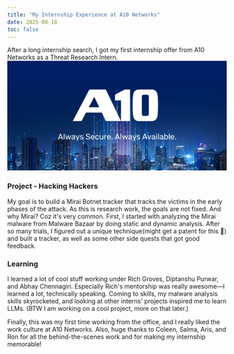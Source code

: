 ```yaml
---
title: "My Internship Experience at A10 Networks"
date: 2025-08-18
toc: false
---
```

After a long internship search, I got my first internship offer from A10 Networks as a Threat Research Intern.
![A10 Networks](a10.png)

### Project - Hacking Hackers
My goal is to build a Mirai Botnet tracker that tracks the victims in the early phases of the attack. As this is research work, the goals are not fixed. And why Mirai? Coz it's very common.
First, I started with analyzing the Mirai malware from Malware Bazaar by doing static and dynamic analysis. After so many trials, I figured out a unique technique(might get a patent for this 🥳) and built a tracker, as well as some other side quests that got good feedback.

### Learning
I learned a lot of cool stuff working under Rich Groves, Diptanshu Purwar, and Abhay Chennagiri. Especially Rich's mentorship was really awesome—I learned a lot, technically speaking.
Coming to skills, my malware analysis skills skyrocketed, and looking at other interns' projects inspired me to learn LLMs. (BTW I am working on a cool project, more on that later.)

Finally, this was my first time working from the office, and I really liked the work culture at A10 Networks. Also, huge thanks to Coleen, Salma, Aris, and Ron for all the behind-the-scenes work and for making my internship memorable!